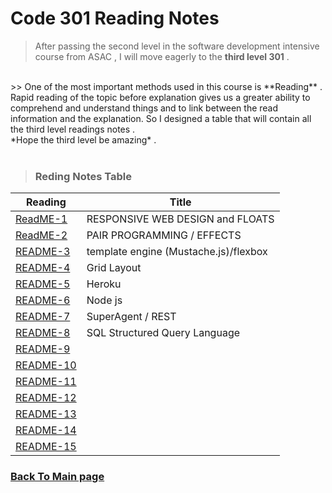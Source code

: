 # Code 301 Reading Notes

> After passing the second level in the software development intensive course from ASAC , I will move eagerly to the **third level 301** .
<br>
>> One of the most important methods used in this course is **Reading** .
Rapid reading of the topic before explanation gives us a greater ability to comprehend and understand things and to link between the read information and the explanation.
So I designed a table that will contain all the third level readings notes .
<br>
*Hope the third level be amazing* .
<br>
<br>

> ### Reding Notes Table 

| Reading      | Title  |
| -------------| -------|
| [ReadME-1](https://raghadmustafa96.github.io/reading-notes/Read01_301) |RESPONSIVE WEB DESIGN and FLOATS |
| [ReadME-2](https://raghadmustafa96.github.io/reading-notes/Read02_301) |PAIR PROGRAMMING / EFFECTS |
| [README-3](https://raghadmustafa96.github.io/reading-notes/Read03_301) | template engine (Mustache.js)/flexbox|
| [README-4](https://raghadmustafa96.github.io/reading-notes/Read04_301) |Grid Layout |
| [README-5](https://raghadmustafa96.github.io/reading-notes/Read05_301) | Heroku |
| [README-6](https://raghadmustafa96.github.io/reading-notes/Read06-301) | Node js|
| [README-7](https://raghadmustafa96.github.io/reading-notes/Readme07_301) | SuperAgent / REST|
| [README-8](https://raghadmustafa96.github.io/reading-notes/Readme08_301) |SQL Structured Query Language|
| [README-9]() | |
| [README-10]()| |
| [README-11]()| |
| [README-12]()| |
| [README-13]()| |
| [README-14]()| |
| [README-15]()| |


### [Back To Main page](https://raghadmustafa96.github.io/reading-notes/)